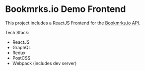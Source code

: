 # Bookmrks.io Demo Frontend

This project includes a ReactJS Frontend for the [Bookmrks.io API](https://github.com/iukbuk/bookmrks).


Tech Stack:
* ReactJS
* GraphQL
* Redux
* PostCSS
* Webpack (includes dev server)

